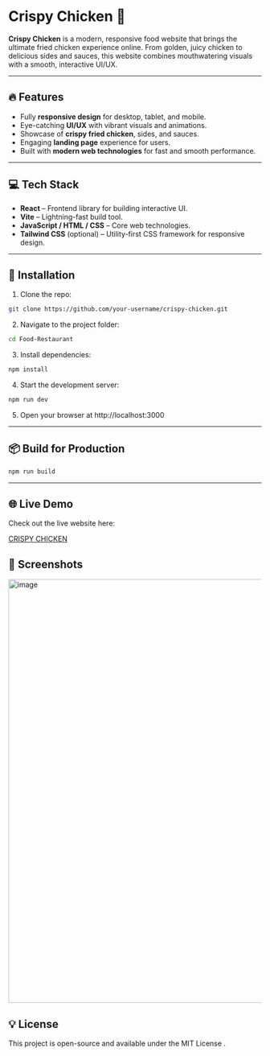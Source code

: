 # Crispy Chicken 🍗

**Crispy Chicken** is a modern, responsive food website that brings the ultimate fried chicken experience online. From golden, juicy chicken to delicious sides and sauces, this website combines mouthwatering visuals with a smooth, interactive UI/UX.  

---

## 🔥 Features

- Fully **responsive design** for desktop, tablet, and mobile.  
- Eye-catching **UI/UX** with vibrant visuals and animations.  
- Showcase of **crispy fried chicken**, sides, and sauces.  
- Engaging **landing page** experience for users.  
- Built with **modern web technologies** for fast and smooth performance.  

---

## 💻 Tech Stack

- **React** – Frontend library for building interactive UI.  
- **Vite** – Lightning-fast build tool.  
- **JavaScript / HTML / CSS** – Core web technologies.  
- **Tailwind CSS** (optional) – Utility-first CSS framework for responsive design.  

---

## 🚀 Installation

1. Clone the repo:  
```bash
git clone https://github.com/your-username/crispy-chicken.git
```

2. Navigate to the project folder:
```bash
cd Food-Restaurant
```

3. Install dependencies:
```bash
npm install
```

4. Start the development server:
```bash
npm run dev
```
5. Open your browser at http://localhost:3000

---

## 📦 Build for Production
```bash
npm run build
```

---

## 🌐 Live Demo

Check out the live website here: 

 [CRISPY CHICKEN](https://crispy-chicken-pjv2.vercel.app/)




## 📸 Screenshots

<img width="1888" height="842" alt="image" src="https://github.com/user-attachments/assets/4d00c438-6ad7-479f-ab0e-ffd4cfa3a1aa" />




## 💡 License

This project is open-source and available under the MIT License
.
